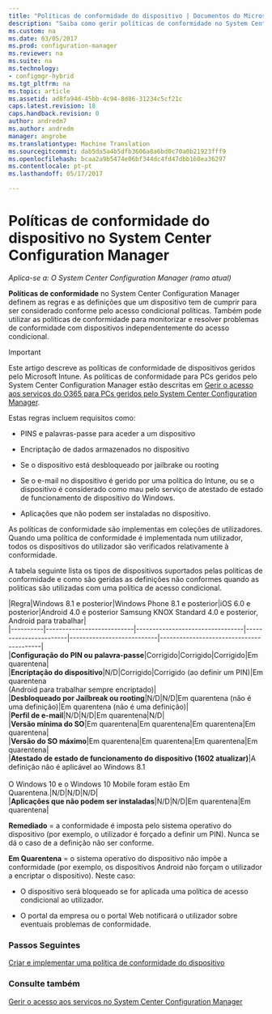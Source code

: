 ```yaml
---
title: "Políticas de conformidade do dispositivo | Documentos do Microsoft"
description: "Saiba como gerir políticas de conformidade no System Center Configuration Manager, para que os dispositivos fique em conformidade com acesso condicional políticas."
ms.custom: na
ms.date: 03/05/2017
ms.prod: configuration-manager
ms.reviewer: na
ms.suite: na
ms.technology:
- configmgr-hybrid
ms.tgt_pltfrm: na
ms.topic: article
ms.assetid: ad8fa94d-45bb-4c94-8d86-31234c5cf21c
caps.latest.revision: 18
caps.handback.revision: 0
author: andredm7
ms.author: andredm
manager: angrobe
ms.translationtype: Machine Translation
ms.sourcegitcommit: dab5da5a4b5dfb3606a8a6bd0c70a0b21923fff9
ms.openlocfilehash: bcaa2a9b5474e06bf344dc4fd47dbb160ea36297
ms.contentlocale: pt-pt
ms.lasthandoff: 05/17/2017

---
```

# <a name="device-compliance-policies-in-system-center-configuration-manager"></a>Políticas de conformidade do dispositivo no System Center Configuration Manager

*Aplica-se a: O System Center Configuration Manager (ramo atual)*

**Políticas de conformidade** no System Center Configuration Manager definem as regras e as definições que um dispositivo tem de cumprir para ser considerado conforme pelo acesso condicional políticas. Também pode utilizar as políticas de conformidade para monitorizar e resolver problemas de conformidade com dispositivos independentemente do acesso condicional.  


> [!IMPORTANT]  
>  Este artigo descreve as políticas de conformidade de dispositivos geridos pelo Microsoft Intune.    As políticas de conformidade para PCs geridos pelo System Center Configuration Manager estão descritas em [Gerir o acesso aos serviços do O365 para PCs geridos pelo System Center Configuration Manager](../../protect/deploy-use/manage-access-to-o365-services-for-pcs-managed-by-sccm.md).  

 Estas regras incluem requisitos como:  

-   PINS e palavras-passe para aceder a um dispositivo

-   Encriptação de dados armazenados no dispositivo

-   Se o dispositivo está desbloqueado por jailbrake ou rooting  

-   Se o e-mail no dispositivo é gerido por uma política do Intune, ou se o dispositivo é considerado como mau pelo serviço de atestado de estado de funcionamento de dispositivo do Windows.
-   Aplicações que não podem ser instaladas no dispositivo.


 As políticas de conformidade são implementas em coleções de utilizadores. Quando uma política de conformidade é implementada num utilizador, todos os dispositivos do utilizador são verificados relativamente à conformidade.  

 A tabela seguinte lista os tipos de dispositivos suportados pelas políticas de conformidade e como são geridas as definições não conformes quando as políticas são utilizadas com uma política de acesso condicional.  

|Regra|Windows 8.1 e posterior|Windows Phone 8.1 e posterior|iOS 6.0 e posterior|Android 4.0 e posterior Samsung KNOX Standard 4.0 e posterior, Android para trabalhar|  
|----------|---------------------------|---------------------------------|-----------------------|---------------------------|-----------------------------------------|  
|**Configuração do PIN ou palavra-passe**|Corrigido|Corrigido|Corrigido|Em quarentena|  
|**Encriptação do dispositivo**|N/D|Corrigido|Corrigido (ao definir um PIN)|Em quarentena<br>(Android para trabalhar sempre encriptado)|  
|**Desbloqueado por Jailbreak ou rooting**|N/D|N/D|Em quarentena (não é uma definição)|Em quarentena (não é uma definição)|  
|**Perfil de e-mail**|N/D|N/D|Em quarentena|N/D|  
|**Versão mínima do SO**|Em quarentena|Em quarentena|Em quarentena|Em quarentena|  
|**Versão do SO máximo**|Em quarentena|Em quarentena|Em quarentena|Em quarentena|  
|**Atestado de estado de funcionamento do dispositivo (1602 atualizar)**|A definição não é aplicável ao Windows 8.1<br /><br /> O Windows 10 e o Windows 10 Mobile foram estão Em Quarentena.|N/D|N/D|N/D|  
|**Aplicações que não podem ser instaladas**|N/D|N/D|Em quarentena|Em quarentena|

 **Remediado** = a conformidade é imposta pelo sistema operativo do dispositivo (por exemplo, o utilizador é forçado a definir um PIN).  Nunca se dá o caso de a definição não ser conforme.  

 **Em Quarentena** = o sistema operativo do dispositivo não impõe a conformidade (por exemplo, os dispositivos Android não forçam o utilizador a encriptar o dispositivo).  Neste caso:  

-   O dispositivo será bloqueado se for aplicada uma política de acesso condicional ao utilizador.  

-   O portal da empresa ou o portal Web notificará o utilizador sobre eventuais problemas de conformidade.  


### <a name="next-steps"></a>Passos Seguintes  
[Criar e implementar uma política de conformidade do dispositivo](create-compliance-policy.md)
### <a name="see-also"></a>Consulte também  
 [Gerir o acesso aos serviços no System Center Configuration Manager](../../protect/deploy-use/manage-access-to-services.md)

